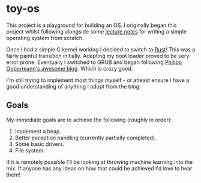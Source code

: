 # toy-os

This project is a playground for building an OS. I originally began this project whilst following alongside some [lecture notes]((https://www.cs.bham.ac.uk/~exr/lectures/opsys/10_11/lectures/os-dev.pdf)) for writing a simple operating system from scratch.

Once I had a simple C kernel working I decided to switch to [Rust](https://www.rust-lang.org/)! This was a fairly painful transition initially. Adapting my boot loader proved to be very error prone. Eventually I switched to GRUB and began following [Philipp Oppermann's awesome blog](http://os.phil-opp.com/). Which is crazy good.

I'm still trying to implement most things myself - or atleast ensure I have a good understanding of anything I adopt from the blog.

## Goals

My immediate goals are to achieve the following (roughly in order):

1. Implement a heap.
2. Better exception handling (currently partially completed).
3. Some basic drivers.
4. File system.

If it is remotely possible I'll be looking at throwing machine learning into the mix. If anyone has any ideas on how that could be achieved I'd love to hear them!
